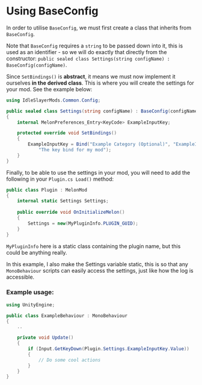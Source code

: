 # Using BaseConfig

In order to utilise `BaseConfig`, we must first create a class that inherits from `BaseConfig`.

Note that `BaseConfig` requires a `string` to be passed down into it, this is used as an identifier - so we will do exactly that directly from the constructor:
`public sealed class Settings(string configName) : BaseConfig(configName)`.

Since `SetBindings()` is **abstract**, it means we must now implement it ourselves **in the derived class**. This is where you will create the settings for your mod. See the example below:

```csharp
using IdleSlayerMods.Common.Config;

public sealed class Settings(string configName) : BaseConfig(configName)
{
    internal MelonPreferences_Entry<KeyCode> ExampleInputKey;

    protected override void SetBindings()
    {
        ExampleInputKey = Bind("Example Category (Optional)", "ExampleInputKey", KeyCode.B,
            "The key bind for my mod");
    }
}
```

Finally, to be able to use the settings in your mod, you will need to add the following in your `Plugin.cs Load()` method:

```csharp
public class Plugin : MelonMod
{
    internal static Settings Settings;
    
    public override void OnInitializeMelon()
    {
        Settings = new(MyPluginInfo.PLUGIN_GUID);
    }
}
```
`MyPluginInfo` here is a static class containing the plugin name, but this could be anything really. 

In this example, I also make the Settings variable static, this is so that any `MonoBehaviour` scripts can easily access the settings, just like how the log is accessible.

### Example usage:

```csharp
using UnityEngine;

public class ExampleBehaviour : MonoBehaviour
{
    ..

    private void Update()
    {
        if (Input.GetKeyDown(Plugin.Settings.ExampleInputKey.Value))
        {
            // Do some cool actions
        }
    }
}
```